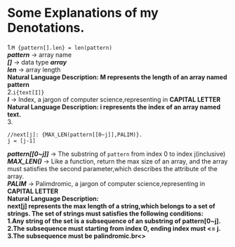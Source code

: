  # Some Explanations of my Denotations.
  
  1.`M {pattern[].len} = len(pattern)`<br>
    ***pattern*** -> array name<br>
    ***[]*** -> data type ***array***<br>
    ***len*** -> array length<br>
    **Natural Language Description: M represents the length of an array named pattern**<br>
  2.`i{text[I]}`<br>
    ***I*** -> Index, a jargon of computer science,representing in **CAPITAL LETTER**<br>
    **Natural Language Description: i represents the index of an array named text.**<br>
  3. 
  ```
  //next[j]: {MAX_LEN(pattern[[0~j]],PALIM)}.
  j = [j-1]
  ```
  
  ***pattern[[0~j]]*** -> The substring of `pattern` from index 0 to index j(inclusive)<br>
  ***MAX_LEN()*** -> Like a function, return the max size of an array, and the array must satisfies the second parameter,which describes the attribute of the array.<br>
  ***PALIM*** -> Palimdromic, a jargon of computer science,representing in **CAPITAL LETTER**<br>
  **Natural Language Description:<br> next[j] represents the max length of a string,which belongs to a set of strings. The set of strings must satisfies the following conditions:<br> 1.Any string of the set is a subsequence of an substring of pattern[0~j].<br>
  2.The subsequence must starting from index 0, ending index must <= j.<br>
  3.The subsequence must be palindromic.br<>**
  
  

